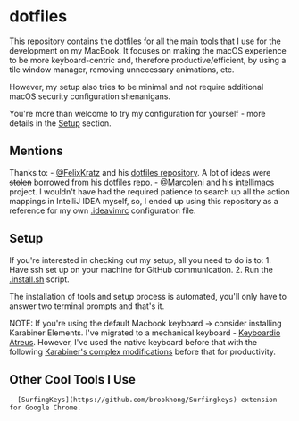 # dotfiles

This repository contains the dotfiles for all the main tools that I use for the development on my
MacBook. It focuses on making the macOS experience to be more keyboard-centric and, therefore
productive/efficient, by using a tile window manager, removing unnecessary animations, etc.

However, my setup also tries to be minimal and not require additional macOS security configuration
shenanigans.

You're more than welcome to try my configuration for yourself - more details in the [Setup](#setup)
section.

## Mentions

Thanks to:
    - [@FelixKratz](https://github.com/FelixKratz) and his
    [dotfiles repository](https://github.com/FelixKratz/dotfiles). A lot of ideas were ~~stolen~~
    borrowed from his dotfiles repo.
    - [@Marcoleni](https://github.com/MarcoIeni) and his
    [intellimacs](https://github.com/MarcoIeni/intellimacs) project. I wouldn't have had the
    required patience to search up all the action mappings in IntelliJ IDEA myself, so, I ended up
    using this repository as a reference for my own [.ideavimrc](./.ideavimrc) configuration file.

## Setup

If you're interested in checking out my setup, all you need to do is to:
    1. Have ssh set up on your machine for GitHub communication.
    2. Run the [.install.sh](./.install.sh) script.

The installation of tools and setup process is automated, you'll only have to answer two terminal
prompts and that's it.

NOTE: If you're using the default Macbook keyboard -> consider installing Karabiner Elements. I've
migrated to a mechanical keyboard -
[Keyboardio Atreus](https://shop.keyboard.io/products/keyboardio-atreus). However, I've used
the native keyboard before that with the following
[Karabiner's complex modifications](./other/karabiner-complex-modifications.png) before that for
productivity.

## Other Cool Tools I Use

    - [SurfingKeys](https://github.com/brookhong/Surfingkeys) extension for Google Chrome.

